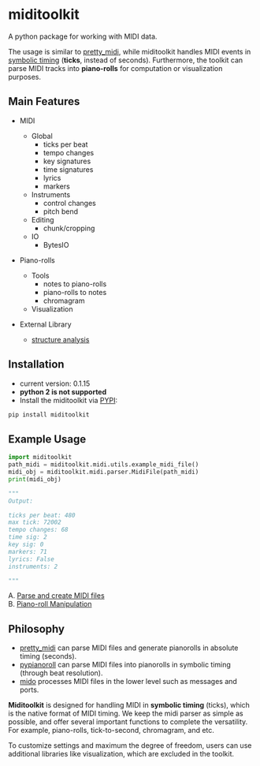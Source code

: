 # miditoolkit

A python package for working with MIDI data. 

The usage is similar to [pretty_midi](https://github.com/craffel/pretty-midi), while miditoolkit handles MIDI events in [symbolic timing](https://mido.readthedocs.io/en/latest/midi_files.html#about-the-time-attribute) (**ticks**, instead of seconds). Furthermore, the toolkit can parse MIDI  tracks into **piano-rolls** for computation or visualization purposes.

## Main Features
* MIDI
    * Global
        * ticks per beat
        * tempo changes
        * key signatures
        * time signatures
        * lyrics
        * markers
    * Instruments
        * control changes
        * pitch bend
    * Editing
        * chunk/cropping
    * IO
        * BytesIO
* Piano-rolls    
    * Tools
        * notes to piano-rolls
        * piano-rolls to notes
        * chromagram
    * Visualization
    
* External Library
   * [structure analysis](https://github.com/wayne391/sf_segmenter)

## Installation
* current version: 0.1.15
* **python 2 is not supported**   
* Install the miditoolkit via [PYPI](https://pypi.org/project/miditoolkit/):
```bash
pip install miditoolkit
```

## Example Usage

```python
import miditoolkit
path_midi = miditoolkit.midi.utils.example_midi_file()
midi_obj = miditoolkit.midi.parser.MidiFile(path_midi)
print(midi_obj)

"""
Output:

ticks per beat: 480
max tick: 72002
tempo changes: 68
time sig: 2
key sig: 0
markers: 71
lyrics: False
instruments: 2

"""
```
A. [Parse and create MIDI files](examples/parse_and_create_MIDI_files.ipynb)  
B. [Piano-roll Manipulation](examples/pinoroll_manipulation.ipynb)


## Philosophy
* [pretty_midi](https://github.com/craffel/pretty-midi) can parse MIDI files and generate pianorolls in absolute timing (seconds). 
* [pypianoroll](https://github.com/salu133445/pypianoroll) can parse MIDI files into pianorolls in symbolic timing (through beat resolution).
* [mido](https://github.com/mido/mido) processes MIDI files in the lower level such as messages and ports.

**Miditoolkit** is designed for handling MIDI in **symbolic timing** (ticks), which is the native format of MIDI timing. We keep the midi parser as simple as possible, and offer several important functions to complete the versatility. For example, piano-rolls, tick-to-second, chromagram, and etc.

To customize settings and maximum the degree of freedom, users can use additional libraries like visualization, which are excluded in the toolkit. 


